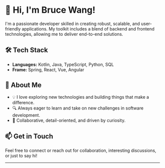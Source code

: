 # 👋 Hi, I'm Bruce Wang!

I'm a passionate developer skilled in creating robust, scalable, and user-friendly applications. My toolkit includes a blend of backend and frontend technologies, allowing me to deliver end-to-end solutions.

## 🛠️ Tech Stack
- **Languages:** Kotlin, Java, TypeScript, Python, SQL
- **Frame:** Spring, React, Vue, Angular

## 🚀 About Me
- 💡 I love exploring new technologies and building things that make a difference.
- 🔍 Always eager to learn and take on new challenges in software development.
- 🤝 Collaborative, detail-oriented, and driven by curiosity.

## 📫 Get in Touch
Feel free to connect or reach out for collaboration, interesting discussions, or just to say hi!

---

<!--
Want to personalize your profile even more? Add your favorite projects, social links, or fun facts here!
-->
